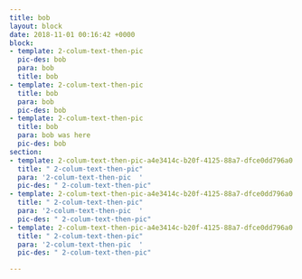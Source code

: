 ```yaml
---
title: bob
layout: block
date: 2018-11-01 00:16:42 +0000
block:
- template: 2-colum-text-then-pic
  pic-des: bob
  para: bob
  title: bob
- template: 2-colum-text-then-pic
  title: bob
  para: bob
  pic-des: bob
- template: 2-colum-text-then-pic
  title: bob
  para: bob was here
  pic-des: bob
section:
- template: 2-colum-text-then-pic-a4e3414c-b20f-4125-88a7-dfce0dd796a0
  title: " 2-colum-text-then-pic"
  para: '2-colum-text-then-pic  '
  pic-des: " 2-colum-text-then-pic"
- template: 2-colum-text-then-pic-a4e3414c-b20f-4125-88a7-dfce0dd796a0
  title: " 2-colum-text-then-pic"
  para: '2-colum-text-then-pic  '
  pic-des: " 2-colum-text-then-pic"
- template: 2-colum-text-then-pic-a4e3414c-b20f-4125-88a7-dfce0dd796a0
  title: " 2-colum-text-then-pic"
  para: '2-colum-text-then-pic  '
  pic-des: " 2-colum-text-then-pic"

---
```

